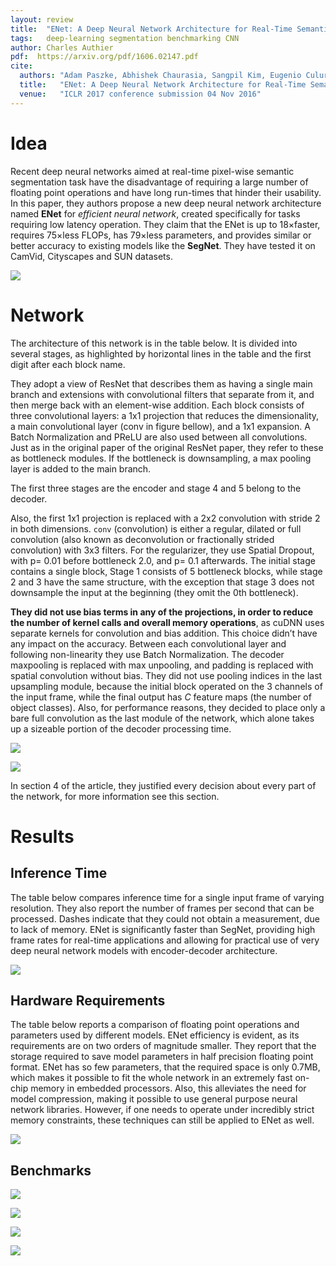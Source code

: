```yaml
---
layout: review
title:  "ENet: A Deep Neural Network Architecture for Real-Time Semantic Segmentation"
tags:   deep-learning segmentation benchmarking CNN
author: Charles Authier
pdf:  https://arxiv.org/pdf/1606.02147.pdf
cite:
  authors: "Adam Paszke, Abhishek Chaurasia, Sangpil Kim, Eugenio Culurciello"
  title:   "ENet: A Deep Neural Network Architecture for Real-Time Semantic Segmentation"
  venue:   "ICLR 2017 conference submission 04 Nov 2016"
---
```


# Idea
Recent deep neural networks aimed at real-time pixel-wise  semantic  segmentation task have the disadvantage of requiring a large number of floating point operations and have long run-times that hinder their usability.
In this paper, they authors propose a new deep neural network architecture named **ENet** for *efficient neural network*, created specifically for tasks requiring low latency operation.
They claim that the ENet is up to 18×faster, requires 75×less FLOPs, has 79×less parameters, and provides similar or better accuracy to existing models like the **SegNet**.
They have tested it on CamVid, Cityscapes and SUN datasets.

![](/article/images/ENet/enet.png)

# Network
The architecture of this network is in the table below.
It is divided into several stages, as highlighted by horizontal lines in the table and the first digit after each block name.

They adopt a view of ResNet that describes them as having a single main branch and extensions with convolutional filters that separate from it, and then merge back with an element-wise addition.  Each block consists of three convolutional layers: a 1x1 projection that reduces the dimensionality, a main convolutional layer (conv in figure bellow), and a 1x1 expansion.
A Batch Normalization  and PReLU are also used between all convolutions.
Just as in the original paper of the original ResNet paper, they refer to these as bottleneck modules.
If the bottleneck is downsampling, a max pooling layer is added to the main branch.

The first three stages are the encoder and stage 4 and 5 belong to the decoder.

Also, the first 1x1 projection is replaced with a 2x2 convolution with stride 2 in both dimensions.
`conv` (convolution) is either a regular, dilated or full convolution (also known as deconvolution or fractionally strided convolution) with 3x3 filters.
For the regularizer, they use Spatial Dropout, with p= 0.01 before bottleneck 2.0, and p= 0.1 afterwards.
The initial stage contains a single block, Stage 1 consists of 5 bottleneck blocks, while stage 2 and 3 have the same structure, with the exception that stage 3 does not downsample the input at the beginning (they omit the 0th bottleneck).

**They did not use bias terms in any of the projections, in order to reduce the number of kernel calls and overall memory operations**, as cuDNN uses separate kernels for convolution and bias addition.
This choice didn’t have any impact on the accuracy.
Between each convolutional layer and following non-linearity they use Batch Normalization.
The decoder maxpooling is replaced with max unpooling, and padding is replaced with spatial convolution without bias.
They did not use pooling indices in the last upsampling module, because the initial block operated on the 3 channels of the input frame, while the final output has *C* feature maps (the number of object classes).
Also, for performance reasons, they decided to place only a bare full convolution as the last module of the network, which alone takes up a sizeable portion of the decoder processing time.

![](/article/images/ENet/network.png)

![](/article/images/ENet/networklayers.png)

In section 4 of the article, they justified every decision about every part of the network, for more information see this section.

# Results
## Inference Time
The table below compares inference time for a single input frame of varying resolution.
They also report the number of frames per second that can be processed.
Dashes indicate that they could not obtain a measurement, due to lack of memory.
ENet is significantly faster than SegNet, providing high frame rates for real-time applications and allowing for practical use of very deep neural network models with encoder-decoder architecture.

![](/article/images/ENet/inferencetime.png)

## Hardware Requirements
The table below reports a comparison of floating point operations and parameters used by different models.
ENet efficiency is evident, as its requirements are on two orders of magnitude smaller.
They report that the storage required to save model parameters in half precision floating point format.
ENet has so few parameters, that the required space is only 0.7MB, which makes it possible to fit the whole network in an extremely fast on-chip memory in embedded processors.
Also, this alleviates the need for model compression, making it possible to use general purpose neural network libraries.
However, if one needs to operate under incredibly strict memory constraints, these techniques can still be applied to ENet as well.

![](/article/images/ENet/hardware.png)

## Benchmarks

![](/article/images/ENet/cityscapes.png)

![](/article/images/ENet/camvid.png)

![](/article/images/ENet/SUN.png)

![](/article/images/ENet/img.png)
